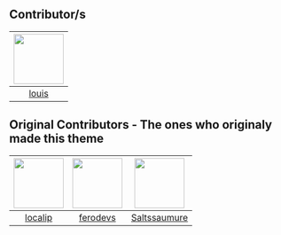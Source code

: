 ## Contributor/s
|<a href="https://github.com/idntknwlouis"><img src="https://avatars.githubusercontent.com/u/107615094?v=4" width="90px" height="90px"></a>|
|:-:|
|[louis](https://github.com/idntknwlouis)|

## Original Contributors - The ones who originaly made this theme
|<a href="https://github.com/localip"><img src="https://avatars.githubusercontent.com/u/98427312?v=4" width="90px" height="90px"></a>|<a href="https://github.com/ferodevs"><img src="https://avatars.githubusercontent.com/u/52982404?v=4" width="90px" height="90px"></a>|<a href="https://github.com/Saltssaumure"><img src="https://avatars.githubusercontent.com/u/29710355?v=4" width="90px" height="90px"></a>|
|:-:|:-:|:-:|
|[localip](https://github.com/localip)|[ferodevs](https://github.com/ferodevs)|[Saltssaumure](https://github.com/Saltssaumure)|
